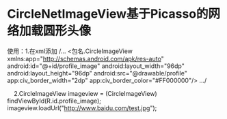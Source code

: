 # CircleNetImageView基于Picasso的网络加载圆形头像

使用：1.在xml添加
/...
  <包名.CircleImageView
    xmlns:app="http://schemas.android.com/apk/res-auto"
    android:id="@+id/profile_image"
    android:layout_width="96dp"
    android:layout_height="96dp"
    android:src="@drawable/profile"
    app:civ_border_width="2dp"
    app:civ_border_color="#FF000000"/>
    .../
    
      2.CircleImageView imageview = (CircleImageView) findViewById(R.id.profile_image);
         imageview.loadUrl("http://www.baidu.com/test.jpg");
